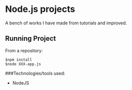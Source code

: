 Node.js projects
=========
A bench of works I have made from tutorials and improved.

Running Project
------
From a repository:

```
$npm install
$node XXX-app.js
```
###Technologies/tools used:

- NodeJS
